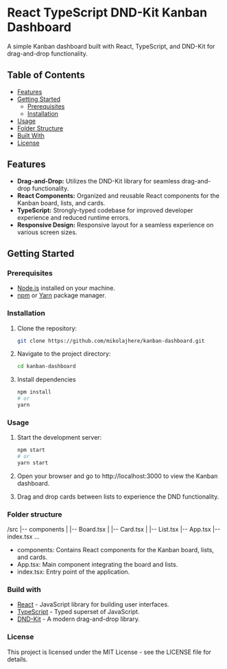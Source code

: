# React TypeScript DND-Kit Kanban Dashboard

A simple Kanban dashboard built with React, TypeScript, and DND-Kit for drag-and-drop functionality.

## Table of Contents

- [Features](#features)
- [Getting Started](#getting-started)
  - [Prerequisites](#prerequisites)
  - [Installation](#installation)
- [Usage](#usage)
- [Folder Structure](#folder-structure)
- [Built With](#built-with)
- [License](#license)

## Features

- **Drag-and-Drop:** Utilizes the DND-Kit library for seamless drag-and-drop functionality.
- **React Components:** Organized and reusable React components for the Kanban board, lists, and cards.
- **TypeScript:** Strongly-typed codebase for improved developer experience and reduced runtime errors.
- **Responsive Design:** Responsive layout for a seamless experience on various screen sizes.

## Getting Started

### Prerequisites

- [Node.js](https://nodejs.org/) installed on your machine.
- [npm](https://www.npmjs.com/) or [Yarn](https://yarnpkg.com/) package manager.

### Installation

1. Clone the repository:

   ```bash
   git clone https://github.com/mikolajhere/kanban-dashboard.git

2. Navigate to the project directory:

   ```bash
   cd kanban-dashboard

3. Install dependencies

   ```bash
   npm install
   # or
   yarn

### Usage

1. Start the development server:

   ```bash 
   npm start
   # or
   yarn start

2. Open your browser and go to http://localhost:3000 to view the Kanban dashboard.

3. Drag and drop cards between lists to experience the DND functionality.

### Folder structure

/src
|-- components
|   |-- Board.tsx
|   |-- Card.tsx
|   |-- List.tsx
|-- App.tsx
|-- index.tsx
...


- components: Contains React components for the Kanban board, lists, and cards.
- App.tsx: Main component integrating the board and lists.
- index.tsx: Entry point of the application.

### Build with

- <a href="https://reactjs.org/" target="_new">React</a> - JavaScript library for building user interfaces.</a>
- <a href="https://www.typescriptlang.org/" target="_new">TypeScript</a> - Typed superset of JavaScript.</a>
- <a href="https://dndkit.com/" target="_new">DND-Kit</a> - A modern drag-and-drop library.</a>

### License

This project is licensed under the MIT License - see the LICENSE file for details.


